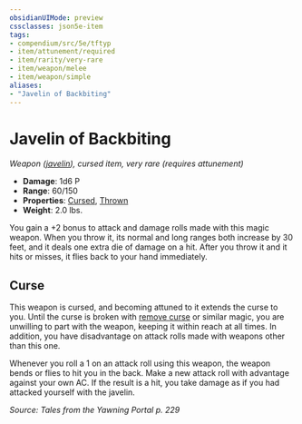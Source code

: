 ```yaml
---
obsidianUIMode: preview
cssclasses: json5e-item
tags:
- compendium/src/5e/tftyp
- item/attunement/required
- item/rarity/very-rare
- item/weapon/melee
- item/weapon/simple
aliases: 
- "Javelin of Backbiting"
---
```

# Javelin of Backbiting
*Weapon ([javelin](TTRPG/Source%20Material/Mechanics/items/javelin.md)), cursed item, very rare (requires attunement)*  

- **Damage**: 1d6 P
- **Range**: 60/150
- **Properties**: [Cursed](TTRPG/Source%20Material/Mechanics/Rules/item-properties.md#Cursed%20Items), [Thrown](TTRPG/Source%20Material/Mechanics/Rules/item-properties.md#Thrown)
- **Weight**: 2.0 lbs.

You gain a +2 bonus to attack and damage rolls made with this magic weapon. When you throw it, its normal and long ranges both increase by 30 feet, and it deals one extra die of damage on a hit. After you throw it and it hits or misses, it flies back to your hand immediately.

## Curse

This weapon is cursed, and becoming attuned to it extends the curse to you. Until the curse is broken with [remove curse](TTRPG/Source%20Material/Mechanics/spells/remove-curse.md) or similar magic, you are unwilling to part with the weapon, keeping it within reach at all times. In addition, you have disadvantage on attack rolls made with weapons other than this one.

Whenever you roll a 1 on an attack roll using this weapon, the weapon bends or flies to hit you in the back. Make a new attack roll with advantage against your own AC. If the result is a hit, you take damage as if you had attacked yourself with the javelin.

*Source: Tales from the Yawning Portal p. 229*